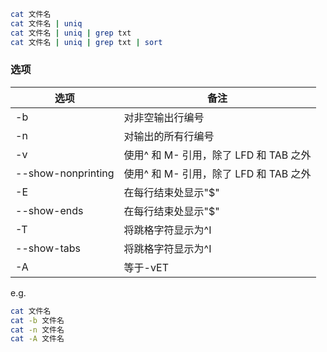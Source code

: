 ```bash
cat 文件名
cat 文件名 | uniq
cat 文件名 | uniq | grep txt
cat 文件名 | uniq | grep txt | sort
```

### 选项

| 选项               | 备注                                   |
| ------------------ | -------------------------------------- |
| -b                 | 对非空输出行编号                       |
| -n                 | 对输出的所有行编号                     |
| -v                 | 使用^ 和 M- 引用，除了 LFD 和 TAB 之外 |
| --show-nonprinting | 使用^ 和 M- 引用，除了 LFD 和 TAB 之外 |
| -E                 | 在每行结束处显示"$"                    |
| --show-ends        | 在每行结束处显示"$"                    |
| -T                 | 将跳格字符显示为^I                     |
| --show-tabs        | 将跳格字符显示为^I                     |
| -A                 | 等于-vET                               |

e.g.

```bash
cat 文件名
cat -b 文件名
cat -n 文件名
cat -A 文件名
```
